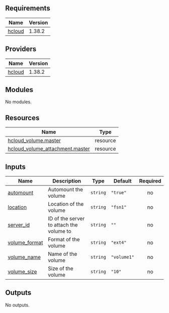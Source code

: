 <!-- BEGIN_TF_DOCS -->
## Requirements

| Name | Version |
|------|---------|
| <a name="requirement_hcloud"></a> [hcloud](#requirement\_hcloud) | 1.38.2 |

## Providers

| Name | Version |
|------|---------|
| <a name="provider_hcloud"></a> [hcloud](#provider\_hcloud) | 1.38.2 |

## Modules

No modules.

## Resources

| Name | Type |
|------|------|
| [hcloud_volume.master](https://registry.terraform.io/providers/hetznercloud/hcloud/1.38.2/docs/resources/volume) | resource |
| [hcloud_volume_attachment.master](https://registry.terraform.io/providers/hetznercloud/hcloud/1.38.2/docs/resources/volume_attachment) | resource |

## Inputs

| Name | Description | Type | Default | Required |
|------|-------------|------|---------|:--------:|
| <a name="input_automount"></a> [automount](#input\_automount) | Automount the volume | `string` | `"true"` | no |
| <a name="input_location"></a> [location](#input\_location) | Location of the volume | `string` | `"fsn1"` | no |
| <a name="input_server_id"></a> [server\_id](#input\_server\_id) | ID of the server to attach the volume to | `string` | `""` | no |
| <a name="input_volume_format"></a> [volume\_format](#input\_volume\_format) | Format of the volume | `string` | `"ext4"` | no |
| <a name="input_volume_name"></a> [volume\_name](#input\_volume\_name) | Name of the volume | `string` | `"volume1"` | no |
| <a name="input_volume_size"></a> [volume\_size](#input\_volume\_size) | Size of the volume | `string` | `"10"` | no |

## Outputs

No outputs.
<!-- END_TF_DOCS -->